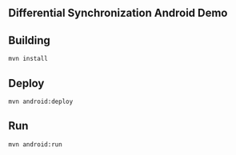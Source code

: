 ## Differential Synchronization Android Demo

## Building

    mvn install
    
    
## Deploy

    mvn android:deploy
    
    
## Run

    mvn android:run

